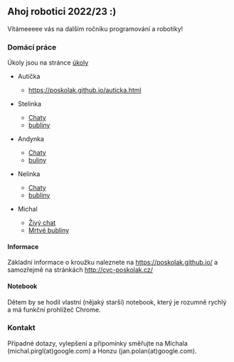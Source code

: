 ## Ahoj robotici 2022/23 :)

Vítámeeeee vás na dalším ročníku programování a robotiky!

### Domácí práce

Úkoly jsou na stránce [úkoly](/ukoly)

* Autíčka
  * https://poskolak.github.io/auticka.html

* Stelinka
  * [Chaty](https://poskolak.github.io/StelinkaChaty.html)
  * [bubliny](https://poskolak.github.io/stelinka.html)
* Andynka
  * [Chaty](https://poskolak.github.io/andy%20chaty.html)
  * [buliny](https://poskolak.github.io/andy.html)
* Nelinka
  * [Chaty](https://poskolak.github.io/nelinkaChaty.html)
  * [bubliny](https://poskolak.github.io/nelinka.html)
* Michal
  * [Živý chat](https://poskolak.github.io/michal-chats.html)
  * [Mrtvé bubliny](https://poskolak.github.io/michal.html)

#### Informace

Základní informace o kroužku naleznete na https://poskolak.github.io/ a samozřejmě na stránkách http://cvc-poskolak.cz/

#### Notebook

Dětem by se hodil vlastní (nějaký starší) notebook, který je rozumně rychlý a má funkční prohlížeč Chrome.

### Kontakt

Případné dotazy, vylepšení a připomínky směřujte na Michala (michal.pirgl(at)google.com) a Honzu (jan.polan(at)google.com).
